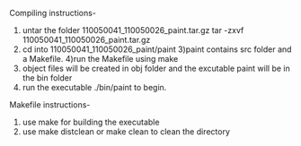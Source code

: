 
Compiling instructions-
1) untar the folder 110050041_110050026_paint.tar.gz
	tar -zxvf 110050041_110050026_paint.tar.gz
2) cd into 110050041_110050026_paint/paint
3)paint contains src folder and a Makefile.
4)run the Makefile using make
5) object files will be created in obj folder and the excutable paint will be in the bin folder
6) run the executable ./bin/paint to begin.

Makefile instructions-
1) use make for building the executable
2) use make distclean or make clean to clean the directory
